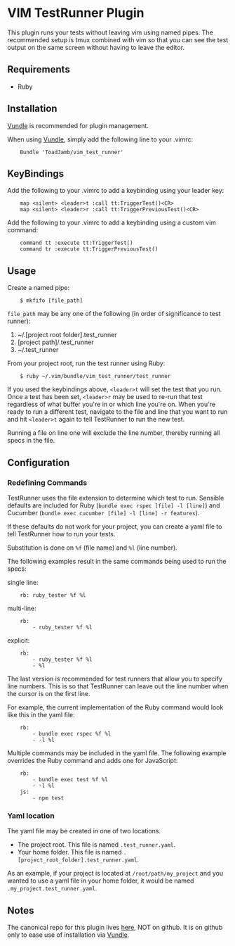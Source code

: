 VIM TestRunner Plugin
=====================

This plugin runs your tests without leaving vim using named pipes.
The recommended setup is tmux combined with vim so that you can see
the test output on the same screen without having to leave the editor.


Requirements
------------

* Ruby


Installation
------------

[Vundle](https://github.com/gmarik/vundle) is recommended for plugin management.

When using [Vundle](https://github.com/gmarik/vundle), simply add
the following line to your .vimrc:

		Bundle 'ToadJamb/vim_test_runner'


KeyBindings
-----------

Add the following to your .vimrc to add a keybinding using your leader key:

		map <silent> <leader>t :call tt:TriggerTest()<CR>
		map <silent> <leader>r :call tt:TriggerPreviousTest()<CR>


Add the following to your .vimrc to add a keybinding using a custom vim command:

		command tt :execute tt:TriggerTest()
		command tr :execute tt:TriggerPreviousTest()


Usage
-----

Create a named pipe:

		$ mkfifo [file_path]

`file_path` may be any one of the following
(in order of significance to test runner):

1. ~/.[project root folder].test_runner
2. [project path]/.test_runner
3. ~/.test_runner

From your project root, run the test runner using Ruby:

		$ ruby ~/.vim/bundle/vim_test_runner/test_runner

If you used the keybindings above, `<leader>t` will set the test that you run.
Once a test has been set, `<leader>r` may be used to re-run that test regardless
of what buffer you're in or which line you're on. When you're ready to run a
different test, navigate to the file and line that you want to run
and hit `<leader>t` again to tell TestRunner to run the new test.

Running a file on line one will exclude the line number, thereby running all
specs in the file.


Configuration
-------------

### Redefining Commands

TestRunner uses the file extension to determine which test to run.
Sensible defaults are included for Ruby (`bundle exec rspec [file] -l [line]`)
and Cucumber (`bundle exec cucumber [file] -l [line] -r features`).

If these defaults do not work for your project, you can create a yaml file to
tell TestRunner how to run your tests.

Substitution is done on `%f` (file name) and `%l` (line number).

The following examples result in the same commands being used to run the specs:

single line:

		rb: ruby_tester %f %l

multi-line:

		rb:
			- ruby_tester %f %l

explicit:

		rb:
			- ruby_tester %f %l
			- %l

The last version is recommended for test runners that allow you to specify line
numbers. This is so that TestRunner can leave out the line number when the
cursor is on the first line.

For example, the current implementation of the Ruby command would look like
this in the yaml file:

		rb:
			- bundle exec rspec %f %l
			- -l %l

Multiple commands may be included in the yaml file. The following example
overrides the Ruby command and adds one for JavaScript:

		rb:
			- bundle exec test %f %l
			- -l %l
		js:
			- npm test


### Yaml location

The yaml file may be created in one of two locations.

* The project root. This file is named `.test_runner.yaml`.
* Your home folder. This file is named
	`.[project_root_folder].test_runner.yaml`.

As an example, if your project is located at `/root/path/my_project` and you
wanted to use a yaml file in your home folder,
it would be named `.my_project.test_runner.yaml`.


Notes
-----

The canonical repo for this plugin lives
[here](https://www.bitbucket.org/ToadJamb/vim_test_runner), NOT on github.
It is on github only to ease use of installation via
[Vundle](https://github.com/gmarik/vundle).
